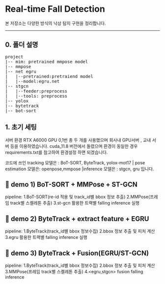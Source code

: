 # Real-time Fall Detection

본 저장소는 다양한 방식의 낙상 탐지 구현을 정리합니다.

------------------------------------------
## 0. 폴더 설명
<pre>
project
|-- mim: pretrained mmpose model
|-- mmpose
|-- net egru
|   |--pretrained:pretraiend model
|   |--model:egru.net
|-- stgcn
|   |--feeder:preprocess
|   |--tools: preprocess 
|-- yolox
|-- bytetrack
|-- bot-sort
</pre>

## 1. 초기 세팅 
서버 환경 RTX A6000 GPU 0,1번 총 두 개를 사용했으며 회사내 GPU서버 , 교내 서버 등을 이용하였습니다.
cuda_11.8 버전에서 돌렸으며 환경이 동일한 경우 requirements.txt를 참고하여 환경설정 하면 되겠습니다.

코드에 쓰인 tracking 모델은 : BoT-SORT, ByteTrack, yolox-mot17 | pose estimation 모델은: openpose,mmpose |inference 모델은 : stgcn, gru 입니다.






## 🚀 demo 1) BoT-SORT + MMPose + ST-GCN
pipeline: 1.BoT-SORT(re-id 적용 및 track_id별 bbox 정보 추출) 2.MMPose(프레임 track별 스켈레톤 추출) 3.st-gcn 활용한 트랙별 falling inference 실행
## 🚀 demo 2) ByteTrack + extract feature +  EGRU
pipeline: 1.ByteTrack(track_id별 bbox 정보수집) 2.bbox 정보 추출 및 피처 계산  3.egru 활용한 트랙별 falling inference 실행
## 🚀 demo 3) ByteTrack + Fusion(EGRU/ST-GCN)
pipeline: 1.ByteTrack(track_id별 bbox 정보수집) 2.bbox 정보 추출 및 피처 계산  3.MMPose(프레임 track별 스켈레톤 추출) 4.<egru,stgcn> fusion falling inference 


